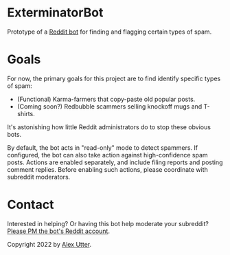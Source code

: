 # ExterminatorBot
Prototype of a [Reddit bot](https://www.reddit.com/user/ExterminatorBot) for finding and flagging certain types of spam.

# Goals
For now, the primary goals for this project are to find identify specific types of spam:
* (Functional) Karma-farmers that copy-paste old popular posts.
* (Coming soon?) Redbubble scammers selling knockoff mugs and T-shirts.

It's astonishing how little Reddit administrators do to stop these obvious bots.

By default, the bot acts in "read-only" mode to detect spammers.
If configured, the bot can also take action against high-confidence spam posts.
Actions are enabled separately, and include filing reports and posting comment replies.
Before enabling such actions, please coordinate with subreddit moderators.

# Contact
Interested in helping? Or having this bot help moderate your subreddit?
[Please PM the bot's Reddit account](https://www.reddit.com/user/ExterminatorBot).

Copyright 2022 by [Alex Utter](https://www.reddit.com/user/ooterness).
